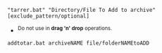 `"tarrer.bat" "Directory/File To Add to archive" [exclude_pattern/optional]`
+ <SUP>Do not use in **drag 'n' drop** operations.</SUP>

`addtotar.bat archiveNAME file/folderNAMEtoADD`

